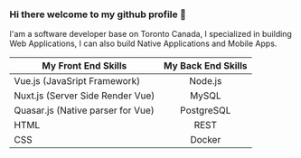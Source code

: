 ### Hi there welcome to my github profile 👋

I'am a software developer base on Toronto Canada, I specialized in building Web Applications, I can also build Native Applications and Mobile Apps.

| My Front End Skills                    | My Back End Skills |
| -------------------------------------- | :----------------: |
| Vue.js (JavaSript Framework)           | Node.js            |
| Nuxt.js (Server Side Render Vue)       | MySQL              |
| Quasar.js (Native parser for Vue)      | PostgreSQL         |
| HTML                                   | REST               |
| CSS                                    | Docker             |

<!--
**marvenwilsons/marvenwilsons** is a ✨ _special_ ✨ repository because its `README.md` (this file) appears on your GitHub profile.

Here are some ideas to get you started:

- 🔭 I’m currently working on ...
- 🌱 I’m currently learning ...
- 👯 I’m looking to collaborate on ...
- 🤔 I’m looking for help with ...
- 💬 Ask me about ...
- 📫 How to reach me: ...
- 😄 Pronouns: ...
- ⚡ Fun fact: ...
-->
